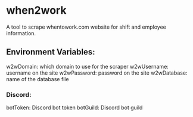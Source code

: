 # when2work
A tool to scrape whentowork.com website for shift and employee information.

## Environment Variables:

w2wDomain: which domain to use for the scraper
w2wUsername: username on the site
w2wPassword: password on the site
w2wDatabase: name of the database file

### Discord:

botToken: Discord bot token
botGuild: Discord bot guild
